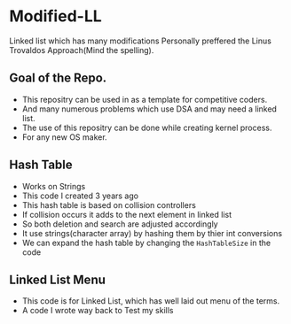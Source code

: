 # Modified-LL
Linked list which has many modifications
Personally preffered the Linus Trovaldos Approach(Mind the spelling).
## Goal of the Repo.
* This repositry can be used in as a template for competitive coders.
* And many numerous problems which use DSA and may need a linked list.
* The use of this repositry can be done while creating kernel process.
* For any new OS maker.

## Hash Table
* Works on Strings
* This code I created 3 years ago
* This hash table is based on collision controllers
* If collision occurs it adds to the next element in linked list
* So both deletion and search are adjusted accordingly
* It use strings(character array) by hashing them by thier int conversions
* We can expand the hash table by changing the ``HashTableSize`` in the code

## Linked List Menu
* This code is for Linked List, which has well laid out menu of the terms.
* A code I wrote way back to Test my skills